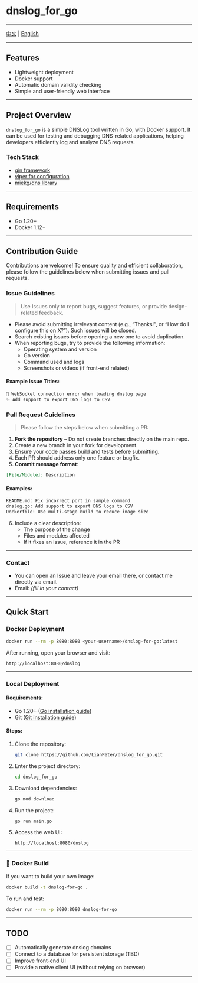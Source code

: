 # dnslog_for_go

---
[中文](README.CN.md) | [English](README.md)

--- 
## Features
- Lightweight deployment
- Docker support
- Automatic domain validity checking
- Simple and user-friendly web interface

---

## Project Overview
`dnslog_for_go` is a simple DNSLog tool written in Go, with Docker support. It can be used for testing and debugging DNS-related applications, helping developers efficiently log and analyze DNS requests.

### Tech Stack
- [gin framework](https://github.com/gin-gonic/gin)
- [viper for configuration](https://github.com/spf13/viper)
- [miekg/dns library](https://github.com/miekg/dns)

---

## Requirements
- Go 1.20+
- Docker 1.12+

---

## Contribution Guide
Contributions are welcome! To ensure quality and efficient collaboration, please follow the guidelines below when submitting issues and pull requests.

### Issue Guidelines
> Use Issues only to report bugs, suggest features, or provide design-related feedback.

- Please avoid submitting irrelevant content (e.g., “Thanks!”, or “How do I configure this on X?”). Such issues will be closed.
- Search existing issues before opening a new one to avoid duplication.
- When reporting bugs, try to provide the following information:
    - Operating system and version
    - Go version
    - Command used and logs
    - Screenshots or videos (if front-end related)

#### Example Issue Titles:
```markdown
🐞 WebSocket connection error when loading dnslog page
✨ Add support to export DNS logs to CSV
```

### Pull Request Guidelines
> Please follow the steps below when submitting a PR:

1. **Fork the repository** – Do not create branches directly on the main repo.
2. Create a new branch in your fork for development.
3. Ensure your code passes build and tests before submitting.
4. Each PR should address only one feature or bugfix.
5. **Commit message format**:

```markdown
[File/Module]: Description
```

#### Examples:
```markdown
README.md: Fix incorrect port in sample command
dnslog.go: Add support to export DNS logs to CSV
Dockerfile: Use multi-stage build to reduce image size
```

6. Include a clear description:
    - The purpose of the change
    - Files and modules affected
    - If it fixes an issue, reference it in the PR

---

### Contact
- You can open an Issue and leave your email there, or contact me directly via email.
- Email: *(fill in your contact)*

---

## Quick Start

### Docker Deployment

```bash
docker run --rm -p 8080:8080 <your-username>/dnslog-for-go:latest
```

After running, open your browser and visit:
```
http://localhost:8080/dnslog
```

---

### Local Deployment

#### Requirements:
- Go 1.20+ ([Go installation guide](https://golang.org/doc/install/source))
- Git ([Git installation guide](https://git-scm.com/))

#### Steps:
1. Clone the repository:
   ```bash
   git clone https://github.com/LianPeter/dnslog_for_go.git
   ```

2. Enter the project directory:
   ```bash
   cd dnslog_for_go
   ```

3. Download dependencies:
   ```bash
   go mod download
   ```

4. Run the project:
   ```bash
   go run main.go
   ```

5. Access the web UI:
   ```
   http://localhost:8080/dnslog
   ```

---

### 🐳 Docker Build

If you want to build your own image:

```bash
docker build -t dnslog-for-go .
```

To run and test:

```bash
docker run --rm -p 8080:8080 dnslog-for-go
```

---

## TODO
- [ ] Automatically generate dnslog domains
- [ ] Connect to a database for persistent storage (TBD)
- [ ] Improve front-end UI
- [ ] Provide a native client UI (without relying on browser)

---